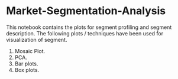 # Market-Segmentation-Analysis

This notebook contains the plots for segment profiling and segment description.
The following plots / techniques have been used for visualization of segment.

1. Mosaic Plot.
2. PCA.
3. Bar plots.
4. Box plots.
